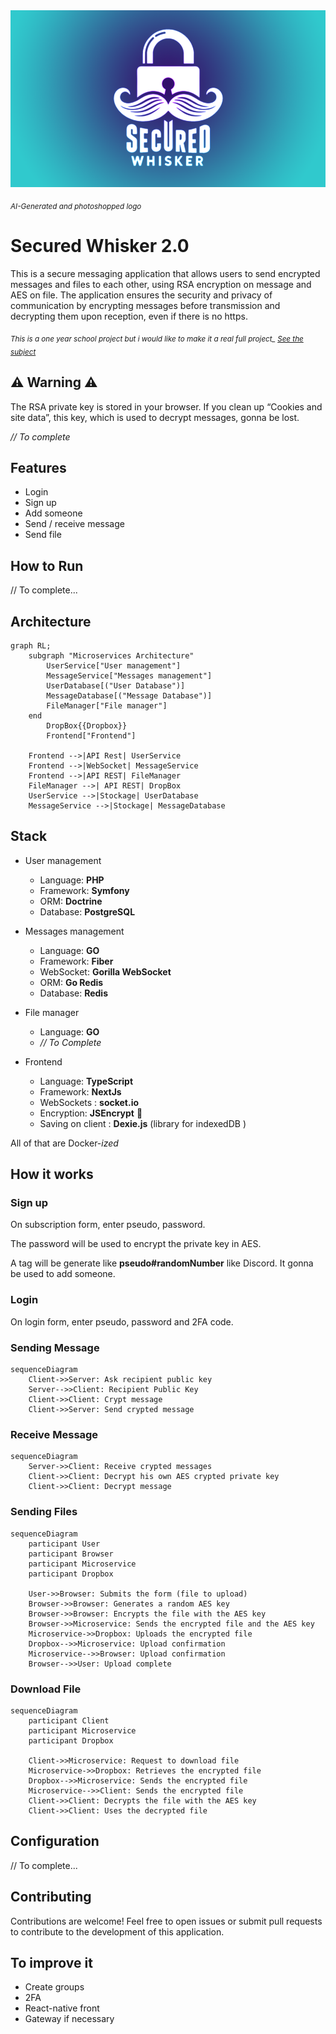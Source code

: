 <img src="docs/banner.png">

<sub><i>
AI-Generated and photoshopped logo
</i></sub>


# Secured Whisker 2.0

This is a secure messaging application that allows users to send encrypted messages and files to each other, using RSA encryption on message and AES on file. The application ensures the security and privacy of communication by encrypting messages before transmission and decrypting them upon reception, even if there is no https.

<sub><i>
This is a one year school project but i would like to make it a real full project_ [See the subject](./docs/subject.md)
</i></sub>

## ⚠ Warning ⚠
 
The RSA private key is stored in your browser. If you clean up “Cookies and site data”, this key, which is used to decrypt messages, gonna be lost.

_// To complete_

## Features

- Login
- Sign up
- Add someone
- Send / receive message
- Send file

## How to Run

// To complete...

## Architecture

```mermaid
graph RL;
    subgraph "Microservices Architecture"
        UserService["User management"] 
        MessageService["Messages management"]
        UserDatabase[("User Database")]
        MessageDatabase[("Message Database")]
        FileManager["File manager"]
    end
        DropBox{{Dropbox}}
        Frontend["Frontend"]

    Frontend -->|API Rest| UserService
    Frontend -->|WebSocket| MessageService
    Frontend -->|API REST| FileManager
    FileManager -->| API REST| DropBox
    UserService -->|Stockage| UserDatabase
    MessageService -->|Stockage| MessageDatabase

```

## Stack

- User management
    - Language: __PHP__
    - Framework: __Symfony__
    - ORM: __Doctrine__
    - Database: __PostgreSQL__

- Messages management
    - Language: __GO__
    - Framework: __Fiber__
    - WebSocket: __Gorilla WebSocket__
    - ORM: __Go Redis__
    - Database: __Redis__

- File manager
    - Language: __GO__
    - _// To Complete_

- Frontend
    - Language: __TypeScript__
    - Framework: __NextJs__
    - WebSockets : __socket.io__
    - Encryption: __JSEncrypt__ 🚨
    - Saving on client : __Dexie.js__ (library for indexedDB )

All of that are Docker-_ized_

## How it works

### Sign up

On subscription form, enter pseudo, password.

The password will be used to encrypt the private key in AES.

A tag will be generate like __pseudo#randomNumber__ like Discord. 
It gonna be used to add someone.

### Login

On login form, enter pseudo, password and 2FA code.

### Sending Message

```mermaid
sequenceDiagram
    Client->>Server: Ask recipient public key
    Server-->>Client: Recipient Public Key
    Client->>Client: Crypt message
    Client->>Server: Send crypted message
```

### Receive Message

```mermaid
sequenceDiagram
    Server->>Client: Receive crypted messages
    Client->>Client: Decrypt his own AES crypted private key
    Client->>Client: Decrypt message 
```

### Sending Files

```mermaid
sequenceDiagram
    participant User
    participant Browser
    participant Microservice
    participant Dropbox

    User->>Browser: Submits the form (file to upload)
    Browser->>Browser: Generates a random AES key
    Browser->>Browser: Encrypts the file with the AES key
    Browser->>Microservice: Sends the encrypted file and the AES key
    Microservice->>Dropbox: Uploads the encrypted file
    Dropbox-->>Microservice: Upload confirmation
    Microservice-->>Browser: Upload confirmation
    Browser-->>User: Upload complete
```

### Download File

```Mermaid
sequenceDiagram
    participant Client
    participant Microservice
    participant Dropbox

    Client->>Microservice: Request to download file
    Microservice->>Dropbox: Retrieves the encrypted file
    Dropbox-->>Microservice: Sends the encrypted file
    Microservice-->>Client: Sends the encrypted file
    Client->>Client: Decrypts the file with the AES key
    Client->>Client: Uses the decrypted file
```
## Configuration

// To complete...

## Contributing

Contributions are welcome! Feel free to open issues or submit pull requests to contribute to the development of this application.

## To improve it

- Create groups
- 2FA
- React-native front
- Gateway if necessary
